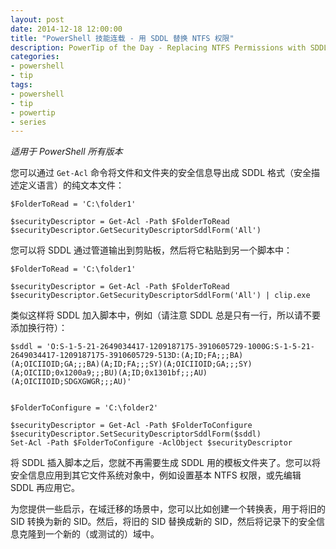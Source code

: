 ```yaml
---
layout: post
date: 2014-12-18 12:00:00
title: "PowerShell 技能连载 - 用 SDDL 替换 NTFS 权限"
description: PowerTip of the Day - Replacing NTFS Permissions with SDDL Information
categories:
- powershell
- tip
tags:
- powershell
- tip
- powertip
- series
---
```

_适用于 PowerShell 所有版本_

您可以通过 `Get-Acl` 命令将文件和文件夹的安全信息导出成 SDDL 格式（安全描述定义语言）的纯文本文件：

    $FolderToRead = 'C:\folder1'

    $securityDescriptor = Get-Acl -Path $FolderToRead
    $securityDescriptor.GetSecurityDescriptorSddlForm('All')

您可以将 SDDL 通过管道输出到剪贴板，然后将它粘贴到另一个脚本中：

    $FolderToRead = 'C:\folder1'

    $securityDescriptor = Get-Acl -Path $FolderToRead
    $securityDescriptor.GetSecurityDescriptorSddlForm('All') | clip.exe

类似这样将 SDDL 加入脚本中，例如（请注意 SDDL 总是只有一行，所以请不要添加换行符）：

    $sddl = 'O:S-1-5-21-2649034417-1209187175-3910605729-1000G:S-1-5-21-2649034417-1209187175-3910605729-513D:(A;ID;FA;;;BA)(A;OICIIOID;GA;;;BA)(A;ID;FA;;;SY)(A;OICIIOID;GA;;;SY)(A;OICIID;0x1200a9;;;BU)(A;ID;0x1301bf;;;AU)(A;OICIIOID;SDGXGWGR;;;AU)'


    $FolderToConfigure = 'C:\folder2'

    $securityDescriptor = Get-Acl -Path $FolderToConfigure
    $securityDescriptor.SetSecurityDescriptorSddlForm($sddl)
    Set-Acl -Path $FolderToConfigure -AclObject $securityDescriptor

将 SDDL 插入脚本之后，您就不再需要生成 SDDL 用的模板文件夹了。您可以将安全信息应用到其它文件系统对象中，例如设置基本 NTFS 权限，或先编辑 SDDL 再应用它。

为您提供一些启示，在域迁移的场景中，您可以比如创建一个转换表，用于将旧的 SID 转换为新的 SID。然后，将旧的 SID 替换成新的 SID，然后将记录下的安全信息克隆到一个新的（或测试的）域中。

<!--本文国际来源：[Replacing NTFS Permissions with SDDL Information](http://community.idera.com/powershell/powertips/b/tips/posts/replacing-ntfs-permissions-with-sddl-information)-->
